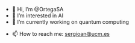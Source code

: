 - 👋 Hi, I’m @OrtegaSA
- 👀 I’m interested in AI
- 🌱 I’m currently working on quantum computing
<!---
- 💞️ I’m looking to collaborate on ...
--->
- 📫 How to reach me: sergioan@ucm.es

<!---
OrtegaSA/OrtegaSA is a ✨ special ✨ repository because its `README.md` (this file) appears on your GitHub profile.
You can click the Preview link to take a look at your changes.
--->
